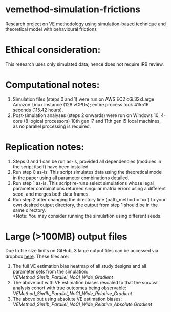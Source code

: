 # vemethod-simulation-frictions
Research project on VE methodology using simulation-based technique and theoretical model with behavioural frictions

# Ethical consideration:
This research uses only simulated data, hence does not require IRB review.

# Computational notes:
1. Simulation files (steps 0 and 1) were run on AWS EC2 c6i.32xLarge Amazon Linux instance (128 vCPUs); entire process took 415516 seconds (115.42 hours).
2. Post-simulation analyses (steps 2 onwards) were run on Windows 10, 4-core (8 logical processors) 10th gen i7 and 11th gen i5 local machines, as no parallel processing is required.

# Replication notes:
1. Steps 0 and 1 can be run as-is, provided all dependencies (modules in the script itself) have been installed.
2. Run step 0 as-is. This script simulates data using the theoretical model in the paper using all parameter combinations detailed.
3. Run step 1 as-is. This script re-runs select simulations whose legal parameter combinations returned singular matrix errors using a different seed, and merges both data frames.
4. Run step 2 after changing the directory line (path_method = 'xx') to your own desired output directory, the output from step 1 should be in the same directory.
<br/> \*Note: You may consider running the simulation using different seeds.

# Large (>100MB) output files
Due to file size limits on GitHub, 3 large output files can be accessed via dropbox [here](https://www.dropbox.com/sh/7sxgwfymrbkexb9/AADc4E3wb-FEsMr7SMIRqH4Ba?dl=0). These files are:
1. The full VE estimation bias heatmap of all study designs and all parameter sets from the simulation: *VEMethod_Sim1b_Parallel_NoCI_Wide_Gradient*
2. The above but with VE estimation biases rescaled to that the survival analysis cohort with true outcomes being observable: *VEMethod_Sim1b_Parallel_NoCI_Wide_Relative_Gradient*
3. The above but using absolute VE estimation biases: *VEMethod_Sim1b_Parallel_NoCI_Wide_Relative_Absolute Gradient*